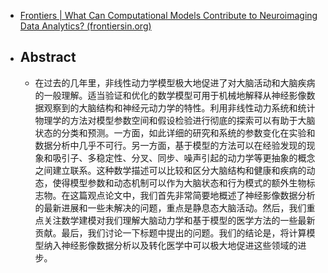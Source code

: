 - [Frontiers | What Can Computational Models Contribute to Neuroimaging Data Analytics? (frontiersin.org)](https://www.frontiersin.org/journals/systems-neuroscience/articles/10.3389/fnsys.2018.00068/full)
- ## Abstract
	- 在过去的几年里，非线性动力学模型极大地促进了对大脑活动和大脑疾病的一般理解。适当验证和优化的数学模型可用于机械地解释从神经影像数据观察到的大脑结构和神经元动力学的特性。利用非线性动力系统和统计物理学的方法对模型参数空间和假设检验进行彻底的探索可以有助于大脑状态的分类和预测。一方面，如此详细的研究和系统的参数变化在实验和数据分析中几乎不可行。另一方面，基于模型的方法可以在经验发现的现象和吸引子、多稳定性、分叉、同步、噪声引起的动力学等更抽象的概念之间建立联系。这种数学描述可以比较和区分大脑结构和健康和疾病的动态，使得模型参数和动态机制可以作为大脑状态和行为模式的额外生物标志物。在这篇观点论文中，我们首先非常简要地概述了神经影像数据分析的最新进展和一些未解决的问题，重点是静息态大脑活动。然后，我们重点关注数学建模对我们理解大脑动力学和基于模型的医学方法的一些最新贡献。最后，我们讨论一下标题中提出的问题。我们的结论是，将计算模型纳入神经影像数据分析以及转化医学中可以极大地促进这些领域的进步。